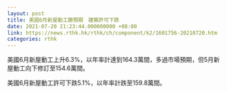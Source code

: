 ```yaml
---
layout: post
title: 美國6月新屋動工勝預期　建築許可下跌
date: 2021-07-20 21:23:44.000000000 +08:00
link: https://news.rthk.hk/rthk/ch/component/k2/1601756-20210720.htm
categories: rthk
---
```


美國6月新屋動工上升6.3%，以年率計達到164.3萬間，多過市場預期，但5月新屋動工向下修訂至154.6萬間。

美國6月新屋動工許可下跌5.1%，以年率計跌至159.8萬間。
